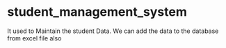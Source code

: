 # student_management_system
It used to Maintain the student Data.
We can add the data to the database from excel file also
